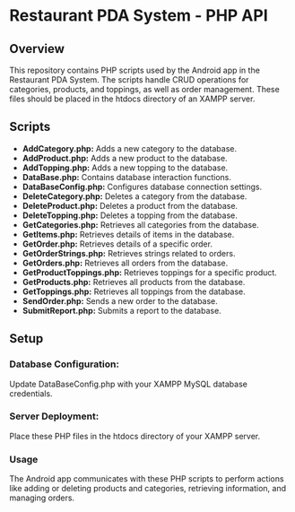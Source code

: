 # Restaurant PDA System - PHP API

## Overview
This repository contains PHP scripts used by the Android app in the Restaurant PDA System. The scripts handle CRUD operations for categories, products, and toppings, as well as order management. These files should be placed in the htdocs directory of an XAMPP server.

## Scripts

* **AddCategory.php:** Adds a new category to the database.
* **AddProduct.php:** Adds a new product to the database.
* **AddTopping.php:** Adds a new topping to the database.
* **DataBase.php:** Contains database interaction functions.
* **DataBaseConfig.php:** Configures database connection settings.
* **DeleteCategory.php:** Deletes a category from the database.
* **DeleteProduct.php:** Deletes a product from the database.
* **DeleteTopping.php:** Deletes a topping from the database.
* **GetCategories.php:** Retrieves all categories from the database.
* **GetItems.php:** Retrieves details of items in the database.
* **GetOrder.php:** Retrieves details of a specific order.
* **GetOrderStrings.php:** Retrieves strings related to orders.
* **GetOrders.php:** Retrieves all orders from the database.
* **GetProductToppings.php:** Retrieves toppings for a specific product.
* **GetProducts.php:** Retrieves all products from the database.
* **GetToppings.php:** Retrieves all toppings from the database.
* **SendOrder.php:** Sends a new order to the database.
* **SubmitReport.php:** Submits a report to the database.

## Setup

### Database Configuration:

Update DataBaseConfig.php with your XAMPP MySQL database credentials.

### Server Deployment:

Place these PHP files in the htdocs directory of your XAMPP server.

### Usage
The Android app communicates with these PHP scripts to perform actions like adding or deleting products and categories, retrieving information, and managing orders.
